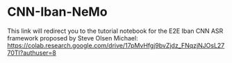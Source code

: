 # CNN-Iban-NeMo

This link will redirect you to the tutorial notebook for the E2E Iban CNN ASR framework proposed by Steve Olsen Michael: https://colab.research.google.com/drive/17pMvHfgj9bvZjdz_FNqzjNJOsL2770TI?authuser=8
